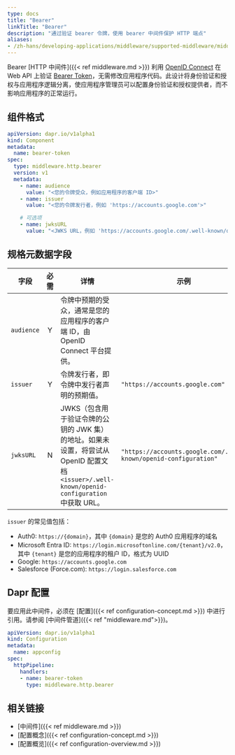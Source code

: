 ```yaml
---
type: docs
title: "Bearer"
linkTitle: "Bearer"
description: "通过验证 bearer 令牌，使用 bearer 中间件保护 HTTP 端点"
aliases:
- /zh-hans/developing-applications/middleware/supported-middleware/middleware-bearer/
---
```


Bearer [HTTP 中间件]({{< ref middleware.md >}}) 利用 [OpenID Connect](https://openid.net/connect/) 在 Web API 上验证 [Bearer Token](https://tools.ietf.org/html/rfc6750)，无需修改应用程序代码。此设计将身份验证和授权与应用程序逻辑分离，使应用程序管理员可以配置身份验证和授权提供者，而不影响应用程序的正常运行。

## 组件格式

```yaml
apiVersion: dapr.io/v1alpha1
kind: Component
metadata:
  name: bearer-token
spec:
  type: middleware.http.bearer
  version: v1
  metadata:
    - name: audience
      value: "<您的令牌受众，例如应用程序的客户端 ID>"
    - name: issuer
      value: "<您的令牌发行者，例如 'https://accounts.google.com'>"

    # 可选项
    - name: jwksURL
      value: "<JWKS URL，例如 'https://accounts.google.com/.well-known/openid-configuration'>"
```

## 规格元数据字段

| 字段 | 必需 | 详情 | 示例 |
|-------|:--------:|---------|---------|
| `audience` | Y | 令牌中预期的受众，通常是您的应用程序的客户端 ID，由 OpenID Connect 平台提供。 | 
| `issuer` | Y | 令牌发行者，即令牌中发行者声明的预期值。 | `"https://accounts.google.com"`
| `jwksURL` | N | JWKS（包含用于验证令牌的公钥的 JWK 集）的地址。如果未设置，将尝试从 OpenID 配置文档 `<issuer>/.well-known/openid-configuration` 中获取 URL。  | `"https://accounts.google.com/.well-known/openid-configuration"`

`issuer` 的常见值包括：

- Auth0: `https://{domain}`，其中 `{domain}` 是您的 Auth0 应用程序的域名
- Microsoft Entra ID: `https://login.microsoftonline.com/{tenant}/v2.0`，其中 `{tenant}` 是您的应用程序的租户 ID，格式为 UUID
- Google: `https://accounts.google.com`
- Salesforce (Force.com): `https://login.salesforce.com`

## Dapr 配置

要应用此中间件，必须在 [配置]({{< ref configuration-concept.md >}}) 中进行引用。请参阅 [中间件管道]({{< ref "middleware.md">}})。

```yaml
apiVersion: dapr.io/v1alpha1
kind: Configuration
metadata:
  name: appconfig
spec:
  httpPipeline:
    handlers:
    - name: bearer-token
      type: middleware.http.bearer
```

## 相关链接

- [中间件]({{< ref middleware.md >}})
- [配置概念]({{< ref configuration-concept.md >}})
- [配置概览]({{< ref configuration-overview.md >}})
